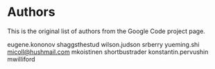 # Authors

This is the original list of authors from the Google Code project page.

eugene.kononov
shaggsthestud
wilson.judson
srberry
yueming.shi
micoll@hushmail.com
mkoistinen
shortbustrader
konstantin.pervushin
mwilliford
